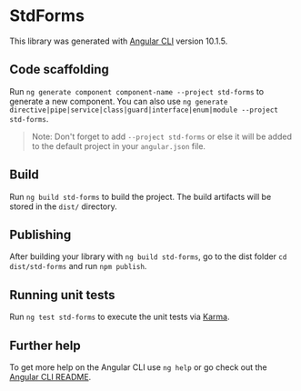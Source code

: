 # StdForms

This library was generated with [Angular CLI](https://github.com/angular/angular-cli) version 10.1.5.

## Code scaffolding

Run `ng generate component component-name --project std-forms` to generate a new component. You can also use `ng generate directive|pipe|service|class|guard|interface|enum|module --project std-forms`.
> Note: Don't forget to add `--project std-forms` or else it will be added to the default project in your `angular.json` file. 

## Build

Run `ng build std-forms` to build the project. The build artifacts will be stored in the `dist/` directory.

## Publishing

After building your library with `ng build std-forms`, go to the dist folder `cd dist/std-forms` and run `npm publish`.

## Running unit tests

Run `ng test std-forms` to execute the unit tests via [Karma](https://karma-runner.github.io).

## Further help

To get more help on the Angular CLI use `ng help` or go check out the [Angular CLI README](https://github.com/angular/angular-cli/blob/master/README.md).

